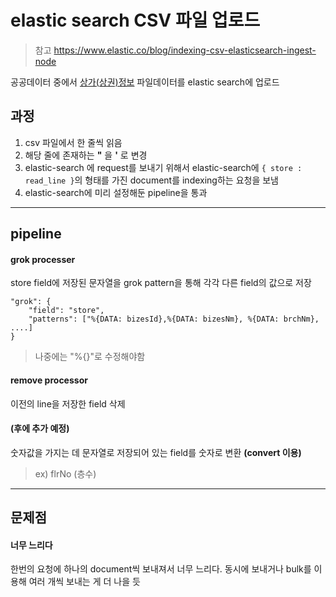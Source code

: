# elastic search CSV 파일 업로드

> 참고
> https://www.elastic.co/blog/indexing-csv-elasticsearch-ingest-node

공공데이터 중에서 [상가(상권)정보](https://www.data.go.kr/dataset/15012005/fileData.do) 파일데이터를 elastic search에 업로드

## 과정
1. csv 파일에서 한 줄씩 읽음
2. 해당 줄에 존재하는 **"** 을 **'** 로 변경
3. elastic-search 에 request를 보내기 위해서 elastic-search에
`{ store : read_line }`의 형태를 가진 document를
indexing하는 요청을 보냄
4. elastic-search에 미리 설정해둔 pipeline을 통과


---

## pipeline
#### grok processer
store field에 저장된 문자열을 grok pattern을 통해 각각 다른 field의 값으로 저장 

```
"grok": {
    "field": "store",
    "patterns": ["%{DATA: bizesId},%{DATA: bizesNm}, %{DATA: brchNm}, ....]
}
```

> 나중에는 "%{}"로 수정해야함
#### remove processor
이전의 line을 저장한 field 삭제
#### (후에 추가 예정)
숫자값을 가지는 데 문자열로 저장되어 있는 field를 숫자로 변환 **(convert 이용)**
> ex) flrNo (층수)


---

## 문제점
#### 너무 느리다
한번의 요청에 하나의 document씩 보내져서 너무 느리다.
동시에 보내거나 bulk를 이용해 여러 개씩 보내는 게 더 나을 듯